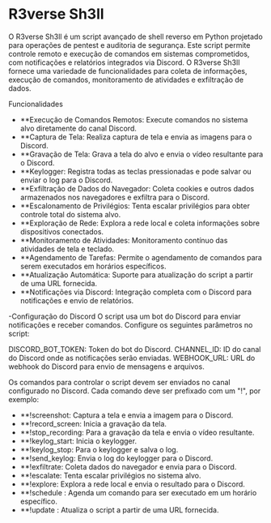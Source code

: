 # R3verse Sh3ll

O R3verse Sh3ll é um script avançado de shell reverso em Python projetado para operações de pentest e auditoria de segurança. Este script permite controle remoto e execução de comandos em sistemas comprometidos, com notificações e relatórios integrados via Discord. O R3verse Sh3ll fornece uma variedade de funcionalidades para coleta de informações, execução de comandos, monitoramento de atividades e exfiltração de dados.

Funcionalidades
- **Execução de Comandos Remotos: Execute comandos no sistema alvo diretamente do canal Discord.
- **Captura de Tela: Realiza captura de tela e envia as imagens para o Discord.
- **Gravação de Tela: Grava a tela do alvo e envia o vídeo resultante para o Discord.
- **Keylogger: Registra todas as teclas pressionadas e pode salvar ou enviar o log para o Discord.
- **Exfiltração de Dados do Navegador: Coleta cookies e outros dados armazenados nos navegadores e exfiltra para o Discord.
- **Escalonamento de Privilégios: Tenta escalar privilégios para obter controle total do sistema alvo.
- **Exploração de Rede: Explora a rede local e coleta informações sobre dispositivos conectados.
- **Monitoramento de Atividades: Monitoramento contínuo das atividades de tela e teclado.
- **Agendamento de Tarefas: Permite o agendamento de comandos para serem executados em horários específicos.
- **Atualização Automática: Suporte para atualização do script a partir de uma URL fornecida.
- **Notificações via Discord: Integração completa com o Discord para notificações e envio de relatórios.

-Configuração do Discord
O script usa um bot do Discord para enviar notificações e receber comandos. Configure os seguintes parâmetros no script:

DISCORD_BOT_TOKEN: Token do bot do Discord.
CHANNEL_ID: ID do canal do Discord onde as notificações serão enviadas.
WEBHOOK_URL: URL do webhook do Discord para envio de mensagens e arquivos.



Os comandos para controlar o script devem ser enviados no canal configurado no Discord. Cada comando deve ser prefixado com um "!", por exemplo:

- **!screenshot: Captura a tela e envia a imagem para o Discord.
- **!record_screen: Inicia a gravação da tela.
- **!stop_recording: Para a gravação da tela e envia o vídeo resultante.
- **!keylog_start: Inicia o keylogger.
- **!keylog_stop: Para o keylogger e salva o log.
- **!send_keylog: Envia o log do keylogger para o Discord.
- **!exfiltrate: Coleta dados do navegador e envia para o Discord.
- **!escalate: Tenta escalar privilégios no sistema alvo.
- **!explore: Explora a rede local e envia o resultado para o Discord.
- **!schedule <comando> <hora>: Agenda um comando para ser executado em um horário específico.
- **!update <URL>: Atualiza o script a partir de uma URL fornecida.
